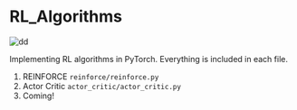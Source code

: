 # RL_Algorithms
![dd](https://dv-website.s3.amazonaws.com/uploads/2018/06/pg_fundDRL_062718.png)

Implementing RL algorithms in PyTorch. Everything is included in each file.

1. REINFORCE `reinforce/reinforce.py`
2. Actor Critic `actor_critic/actor_critic.py`
3. Coming!

